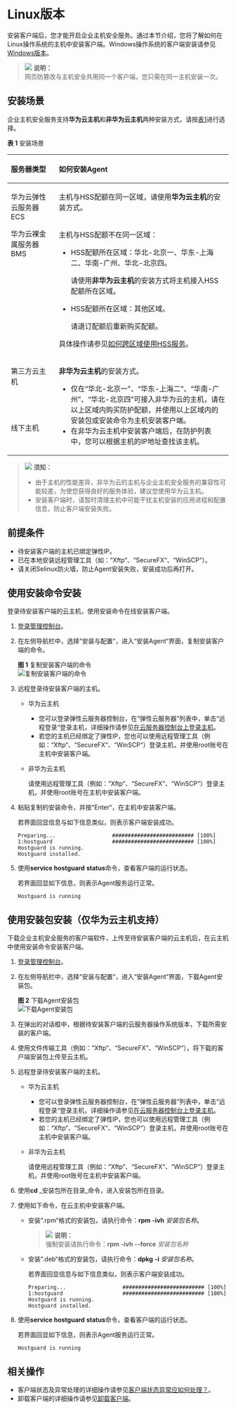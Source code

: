# Linux版本<a name="hss_01_0234"></a>

安装客户端后，您才能开启企业主机安全服务。通过本节介绍，您将了解如何在Linux操作系统的主机中安装客户端。Windows操作系统的客户端安装请参见[Windows版本](Windows版本.md)。

>![](public_sys-resources/icon-note.gif) **说明：**   
>网页防篡改与主机安全共用同一个客户端，您只需在同一主机安装一次。  

## 安装场景<a name="section7319455164315"></a>

企业主机安全服务支持**华为云主机**和**非华为云主机**两种安装方式，请按[表1](#table114917164498)进行选择。

**表 1**  安装场景

<a name="table114917164498"></a>
<table><thead align="left"><tr id="row4150816114916"><th class="cellrowborder" valign="top" width="21.67%" id="mcps1.2.3.1.1"><p id="p215031615493"><a name="p215031615493"></a><a name="p215031615493"></a>服务器类型</p>
</th>
<th class="cellrowborder" valign="top" width="78.33%" id="mcps1.2.3.1.2"><p id="p5150216184918"><a name="p5150216184918"></a><a name="p5150216184918"></a>如何安装Agent</p>
</th>
</tr>
</thead>
<tbody><tr id="row19150151664911"><td class="cellrowborder" rowspan="2" valign="top" width="21.67%" headers="mcps1.2.3.1.1 "><p id="p966513359117"><a name="p966513359117"></a><a name="p966513359117"></a>华为云弹性云服务器ECS</p>
<p id="p135453716115"><a name="p135453716115"></a><a name="p135453716115"></a>华为云裸金属服务器BMS</p>
</td>
<td class="cellrowborder" valign="top" width="78.33%" headers="mcps1.2.3.1.2 "><p id="p4150181614499"><a name="p4150181614499"></a><a name="p4150181614499"></a>主机与HSS配额在同一区域，请使用<strong id="b16617201129"><a name="b16617201129"></a><a name="b16617201129"></a>华为云主机</strong>的安装方式。</p>
</td>
</tr>
<tr id="row1715013165495"><td class="cellrowborder" valign="top" headers="mcps1.2.3.1.1 "><p id="p1716714918537"><a name="p1716714918537"></a><a name="p1716714918537"></a>主机与HSS配额不在同一区域：</p>
<a name="ul1677913318110"></a><a name="ul1677913318110"></a><ul id="ul1677913318110"><li>HSS配额所在区域：华北-北京一、华东-上海二、华南-广州、华北-北京四。<p id="p129001851111015"><a name="p129001851111015"></a><a name="p129001851111015"></a>请使用<strong id="b799315366126"><a name="b799315366126"></a><a name="b799315366126"></a>非华为云主机</strong>的安装方式将主机接入HSS配额所在区域。</p>
</li></ul>
<a name="ul2094613891110"></a><a name="ul2094613891110"></a><ul id="ul2094613891110"><li>HSS配额所在区域：其他区域。<p id="p68299872112"><a name="p68299872112"></a><a name="p68299872112"></a>请退订配额后重新购买配额。</p>
</li></ul>
<p id="p212169114"><a name="p212169114"></a><a name="p212169114"></a>具体操作请参见<a href="https://support.huaweicloud.com/hss_faq/hss_01_0159.html" target="_blank" rel="noopener noreferrer">如何跨区域使用HSS服务</a>。</p>
</td>
</tr>
<tr id="row1715010162495"><td class="cellrowborder" valign="top" width="21.67%" headers="mcps1.2.3.1.1 "><p id="p4150716174914"><a name="p4150716174914"></a><a name="p4150716174914"></a>第三方云主机</p>
</td>
<td class="cellrowborder" rowspan="2" valign="top" width="78.33%" headers="mcps1.2.3.1.2 "><p id="p0150616134918"><a name="p0150616134918"></a><a name="p0150616134918"></a><strong id="b17626227101210"><a name="b17626227101210"></a><a name="b17626227101210"></a>非华为云主机</strong>的安装方式。</p>
<a name="ul196058314920"></a><a name="ul196058314920"></a><ul id="ul196058314920"><li>仅在<span class="parmvalue" id="parmvalue1580913141594"><a name="parmvalue1580913141594"></a><a name="parmvalue1580913141594"></a>“华北-北京一”</span>、<span class="parmvalue" id="parmvalue380910148913"><a name="parmvalue380910148913"></a><a name="parmvalue380910148913"></a>“华东-上海二”</span>、<span class="parmvalue" id="parmvalue15813814898"><a name="parmvalue15813814898"></a><a name="parmvalue15813814898"></a>“华南-广州”</span>、<span class="parmvalue" id="parmvalue128132014799"><a name="parmvalue128132014799"></a><a name="parmvalue128132014799"></a>“华北-北京四”</span>可接入非华为云的主机，请在以上区域内购买防护配额，并使用以上区域内的安装包或安装命令为主机安装客户端。</li><li>在非华为云主机中安装客户端后，在防护列表中，您可以根据主机的IP地址查找该主机。</li></ul>
</td>
</tr>
<tr id="row3151181614491"><td class="cellrowborder" valign="top" headers="mcps1.2.3.1.1 "><p id="p115112161495"><a name="p115112161495"></a><a name="p115112161495"></a>线下主机</p>
</td>
</tr>
</tbody>
</table>

>![](public_sys-resources/icon-notice.gif) **须知：**   
>-   由于主机的性能差异，非华为云的主机与企业主机安全服务的兼容性可能较差，为使您获得良好的服务体验，建议您使用华为云主机。  
>-   安装客户端时，请暂时清理主机中可能干扰主机安装的应用进程和配置信息，防止客户端安装失败。  

## 前提条件<a name="section145381446145316"></a>

-   待安装客户端的主机已绑定弹性IP。
-   已在本地安装远程管理工具（如：“Xftp“、“SecureFX“、“WinSCP“）。
-   请关闭Selinux防火墙，防止Agent安装失败，安装成功后再打开。

## 使用安装命令安装<a name="section1831315205214"></a>

登录待安装客户端的云主机，使用安装命令在线安装客户端。

1.  [登录管理控制台](https://console.huaweicloud.com)。
2.  在左侧导航栏中，选择“安装与配置“，进入“安装Agent“界面，复制安装客户端的命令。

    **图 1**  复制安装客户端的命令<a name="fig2320121019118"></a>  
    ![](figures/复制安装客户端的命令.png "复制安装客户端的命令")

3.  远程登录待安装客户端的主机。
    -   华为云主机
        -   您可以登录弹性云服务器控制台，在“弹性云服务器“列表中，单击“远程登录“登录主机，详细操作请参见[在云服务器控制台上登录主机](https://support.huaweicloud.com/usermanual-ecs/ecs_03_0136.html)。
        -   若您的主机已经绑定了弹性IP，您也可以使用远程管理工具（例如：“Xftp“、“SecureFX“、“WinSCP“）登录主机，并使用root账号在主机中安装客户端。

    -   非华为云主机

        请使用远程管理工具（例如：“Xftp“、“SecureFX“、“WinSCP“）登录主机，并使用root账号在主机中安装客户端。

4.  粘贴复制的安装命令，并按“Enter“，在主机中安装客户端。

    若界面回显信息与如下信息类似，则表示客户端安装成功。

    ```
    Preparing...                  ########################## [100%]
    1:hostguard                   ########################## [100%]
    Hostguard is running.
    Hostguard installed.
    ```

5.  使用**service hostguard** **status**命令，查看客户端的运行状态。

    若界面回显如下信息，则表示Agent服务运行正常。

    ```
    Hostguard is running
    ```


## 使用安装包安装（仅华为云主机支持）<a name="section2429194215320"></a>

下载企业主机安全服务的客户端软件，上传至待安装客户端的云主机后，在云主机中使用安装命令安装客户端。

1.  [登录管理控制台](https://console.huaweicloud.com)。
2.  在左侧导航栏中，选择“安装与配置“，进入“安装Agent“界面，下载Agent安装包。

    **图 2**  下载Agent安装包<a name="fig88946474"></a>  
    ![](figures/下载Agent安装包.png "下载Agent安装包")

3.  在弹出的对话框中，根据待安装客户端的云服务器操作系统版本，下载所需安装的客户端。
4.  使用文件传输工具（例如：“Xftp“、“SecureFX“、“WinSCP“），将下载的客户端安装包上传至云主机。
5.  远程登录待安装客户端的主机。
    -   华为云主机
        -   您可以登录弹性云服务器控制台，在“弹性云服务器“列表中，单击“远程登录“登录主机，详细操作请参见[在云服务器控制台上登录主机](https://support.huaweicloud.com/usermanual-ecs/ecs_03_0136.html)。
        -   若您的主机已经绑定了弹性IP，您也可以使用远程管理工具（例如：“Xftp“、“SecureFX“、“WinSCP“）登录主机，并使用root账号在主机中安装客户端。

    -   非华为云主机

        请使用远程管理工具（例如：“Xftp“、“SecureFX“、“WinSCP“）登录主机，并使用root账号在主机中安装客户端。

6.  使用**cd** _安装包所在目录_命令，进入安装包所在目录。
7.  使用如下命令，在云主机中安装客户端。
    -   安装“.rpm“格式的安装包，请执行命令：**rpm** **-ivh** _安装包名称_。

        >![](public_sys-resources/icon-note.gif) **说明：**   
        >强制安装请执行命令：**rpm** **-ivh --force** _安装包名称_  

    -   安装“.deb“格式的安装包，请执行命令：**dpkg** **-i** _安装包名称_。

        若界面回显信息与如下信息类似，则表示客户端安装成功。

        ```
        Preparing...                  ########################## [100%]
        1:hostguard                   ########################## [100%]
        Hostguard is running.
        Hostguard installed.
        ```

8.  使用**service hostguard** **status**命令，查看客户端的运行状态。

    若界面回显如下信息，则表示Agent服务运行正常。

    ```
    Hostguard is running
    ```


## 相关操作<a name="section982995012508"></a>

-   客户端状态及异常处理的详细操作请参见[客户端状态异常应如何处理？](https://support.huaweicloud.com/hss_faq/hss_01_0036.html)。
-   卸载客户端的详细操作请参见[卸载客户端](https://support.huaweicloud.com/hss_faq/hss_01_0119.html)。

